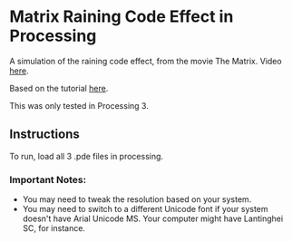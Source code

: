 # Matrix Raining Code Effect in Processing

A simulation of the raining code effect, from the movie The Matrix. Video [here](https://www.youtube.com/watch?v=5FoP782Rmvo).

Based on the tutorial [here](https://www.youtube.com/watch?v=vTs9RBwCWw4).

This was only tested in Processing 3.

## Instructions

To run, load all 3 .pde files in processing.

### Important Notes:
* You may need to tweak the resolution based on your system. 
* You may need to switch to a different Unicode font if your system doesn't have Arial Unicode MS. Your computer might have Lantinghei SC, for instance.